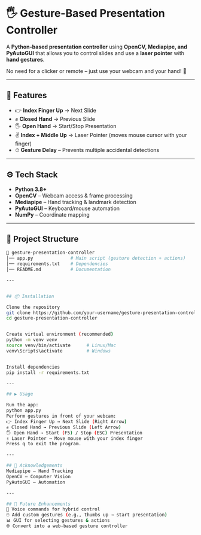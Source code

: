 # 🖐️ Gesture-Based Presentation Controller  

A **Python-based presentation controller** using **OpenCV, Mediapipe, and PyAutoGUI** that allows you to control slides and use a **laser pointer** with **hand gestures**.  

No need for a clicker or remote – just use your webcam and your hand! 🎥  

---

## 🚀 Features  

- 👉 **Index Finger Up** → Next Slide  
- ✊ **Closed Hand** → Previous Slide  
- 🖐 **Open Hand** → Start/Stop Presentation  
- ✌ **Index + Middle Up** → Laser Pointer (moves mouse cursor with your finger)  
- ⏱ **Gesture Delay** – Prevents multiple accidental detections  

---

## ⚙️ Tech Stack  

- **Python 3.8+**  
- **OpenCV** – Webcam access & frame processing  
- **Mediapipe** – Hand tracking & landmark detection  
- **PyAutoGUI** – Keyboard/mouse automation  
- **NumPy** – Coordinate mapping  

---

## 📂 Project Structure  

```bash
📁 gesture-presentation-controller
│── app.py              # Main script (gesture detection + actions)
│── requirements.txt    # Dependencies
│── README.md           # Documentation

---


## 📦 Installation

Clone the repository
git clone https://github.com/your-username/gesture-presentation-controller.git
cd gesture-presentation-controller


Create virtual environment (recommended)
python -m venv venv
source venv/bin/activate      # Linux/Mac
venv\Scripts\activate         # Windows


Install dependencies
pip install -r requirements.txt

---

## ▶️ Usage

Run the app:
python app.py
Perform gestures in front of your webcam:
👉 Index Finger Up → Next Slide (Right Arrow)
✊ Closed Hand → Previous Slide (Left Arrow)
🖐 Open Hand → Start (F5) / Stop (ESC) Presentation
✌ Laser Pointer → Move mouse with your index finger
Press q to exit the program.

---

## 🙌 Acknowledgements
Mediapipe – Hand Tracking
OpenCV – Computer Vision
PyAutoGUI – Automation

---

## 🔮 Future Enhancements
🎤 Voice commands for hybrid control
🖱️ Add custom gestures (e.g., thumbs up → start presentation)
📊 GUI for selecting gestures & actions
🌐 Convert into a web-based gesture controller


